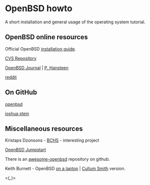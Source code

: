 # OpenBSD howto

A short installation and general usage of the operating system tutorial.

## OpenBSD online resources

Official OpenBSD [installation guide](http://www.openbsd.org/faq/index.html).

[CVS Repository](https://cvsweb.openbsd.org/)

[OpenBSD Journal](http://www.undeadly.org/cgi?action=front) | [P. Hansteen](https://bsdly.blogspot.com)

[reddit](https://www.reddit.com/r/openbsd/)

## On GitHub

[openbsd](https://github.com/openbsd)

[joshua stein](https://github.com/jcs)

## Miscellaneous resources

Kristaps Dzonsons - [BCHS](https://learnbchs.org) - interesting project

[OpenBSD Jumpstart](https://www.openbsdjumpstart.org/#/)

There is an [awesome-openbsd](https://github.com/ligurio/awesome-openbsd) repository on github.

Keith Burnett - OpenBSD [on a laptop](http://sohcahtoa.org.uk/openbsd.html) | [Cullum Smith](https://www.c0ffee.net/blog/openbsd-on-a-laptop/) version.

<(*_*)>

